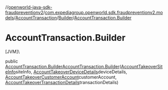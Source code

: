 //[openworld-java-sdk-fraudpreventionv2](../../../../index.md)/[com.expediagroup.openworld.sdk.fraudpreventionv2.models](../../index.md)/[AccountTransaction](../index.md)/[Builder](index.md)/[AccountTransaction.Builder](-account-transaction.-builder.md)

# AccountTransaction.Builder

[JVM]\

public [AccountTransaction.Builder](index.md)[AccountTransaction.Builder](-account-transaction.-builder.md)([AccountTakeoverSiteInfo](../../-account-takeover-site-info/index.md)siteInfo, [AccountTakeoverDeviceDetails](../../-account-takeover-device-details/index.md)deviceDetails, [AccountTakeoverCustomerAccount](../../-account-takeover-customer-account/index.md)customerAccount, [AccountTakeoverTransactionDetails](../../-account-takeover-transaction-details/index.md)transactionDetails)
